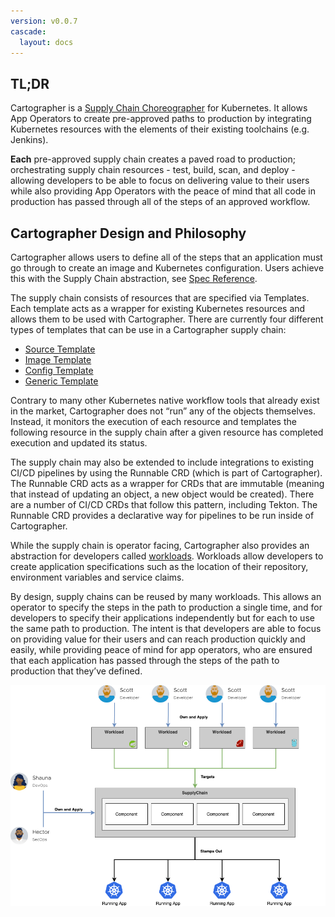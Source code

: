 ```yaml
---
version: v0.0.7
cascade:
  layout: docs
---
```


## TL;DR

Cartographer is a
[Supply Chain Choreographer](https://tanzu.vmware.com/developer/guides/ci-cd/supply-chain-choreography/) for Kubernetes.
It allows App Operators to create pre-approved paths to production by integrating Kubernetes resources with the elements
of their existing toolchains (e.g. Jenkins).

**Each** pre-approved supply chain creates a paved road to production; orchestrating supply chain resources - test,
build, scan, and deploy - allowing developers to be able to focus on delivering value to their users while also
providing App Operators with the peace of mind that all code in production has passed through all of the steps of an
approved workflow.

## Cartographer Design and Philosophy

Cartographer allows users to define all of the steps that an application must go through to create an image and
Kubernetes configuration. Users achieve this with the Supply Chain abstraction, see
[Spec Reference](reference.md#clustersupplychain).

The supply chain consists of resources that are specified via Templates. Each template acts as a wrapper for existing
Kubernetes resources and allows them to be used with Cartographer. There are currently four different types of templates
that can be use in a Cartographer supply chain:

- [Source Template](reference.md#clustersourcetemplate)
- [Image Template](reference.md#clusterimagetemplate)
- [Config Template](reference.md#clusterconfigtemplate)
- [Generic Template](reference.md#clustertemplate)

Contrary to many other Kubernetes native workflow tools that already exist in the market, Cartographer does not “run”
any of the objects themselves. Instead, it monitors the execution of each resource and templates the following resource
in the supply chain after a given resource has completed execution and updated its status.

The supply chain may also be extended to include integrations to existing CI/CD pipelines by using the Runnable CRD
(which is part of Cartographer). The Runnable CRD acts as a wrapper for CRDs that are immutable (meaning that instead of
updating an object, a new object would be created). There are a number of CI/CD CRDs that follow this pattern, including
Tekton. The Runnable CRD provides a declarative way for pipelines to be run inside of Cartographer.

While the supply chain is operator facing, Cartographer also provides an abstraction for developers called
[workloads](reference.md#workload). Workloads allow developers to create application specifications such as the location
of their repository, environment variables and service claims.

By design, supply chains can be reused by many workloads. This allows an operator to specify the steps in the path to
production a single time, and for developers to specify their applications independently but for each to use the same
path to production. The intent is that developers are able to focus on providing value for their users and can reach
production quickly and easily, while providing peace of mind for app operators, who are ensured that each application
has passed through the steps of the path to production that they’ve defined.

![Cartographer High Level Diagram](img/ownership-flow.png)
